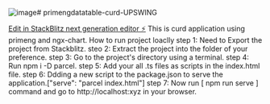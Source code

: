 ![image](https://github.com/ManaliRahangdale/primengdatatable-curd-UPSWING/assets/81025664/c9b237cb-ff5b-4984-a603-4c5c230e2a47)# primengdatatable-curd-UPSWING

[Edit in StackBlitz next generation editor ⚡️](https://stackblitz.com/~/github.com/ManaliRahangdale/primengdatatable-curd-UPSWING)
This is curd application using primeng and ngx-chart.
How to run project loaclly
step 1: Need to Export the project from Stackblitz.
steo 2: Extract the project into the folder of your preference.
step 3: Go to the project's directory using a terminal.
step 4: Run npm i -D parcel.
step 5: Add your all  .ts files as scripts in the index.html file.
step 6: Ddding a new script to the package.json to serve the application.["serve": "parcel index.html"]
step 7: Now run [ npm run serve ] command and go to http://localhost:xyz in your browser. 
